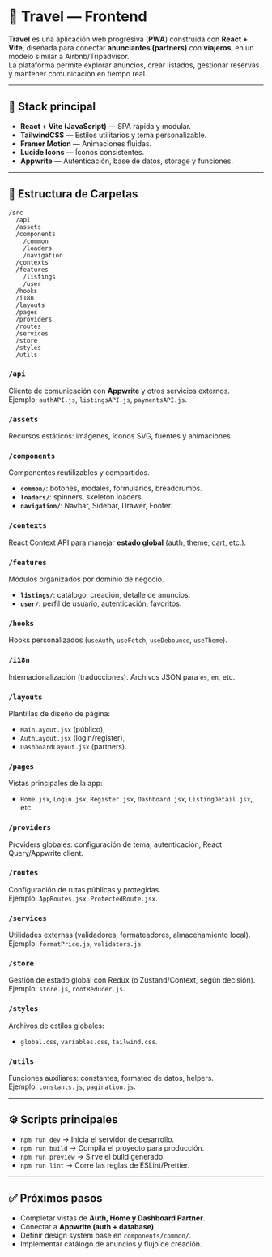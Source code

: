 # 🌴 Travel — Frontend

**Travel** es una aplicación web progresiva (**PWA**) construida con **React + Vite**, diseñada para conectar **anunciantes (partners)** con **viajeros**, en un modelo similar a Airbnb/Tripadvisor.  
La plataforma permite explorar anuncios, crear listados, gestionar reservas y mantener comunicación en tiempo real.

---

## 🚀 Stack principal

- **React + Vite (JavaScript)** — SPA rápida y modular.
- **TailwindCSS** — Estilos utilitarios y tema personalizable.
- **Framer Motion** — Animaciones fluidas.
- **Lucide Icons** — Íconos consistentes.
- **Appwrite** — Autenticación, base de datos, storage y funciones.

---

## 📂 Estructura de Carpetas

```
/src
  /api
  /assets
  /components
    /common
    /loaders
    /navigation
  /contexts
  /features
    /listings
    /user
  /hooks
  /i18n
  /layouts
  /pages
  /providers
  /routes
  /services
  /store
  /styles
  /utils
```

### **`/api`**

Cliente de comunicación con **Appwrite** y otros servicios externos.  
Ejemplo: `authAPI.js`, `listingsAPI.js`, `paymentsAPI.js`.

### **`/assets`**

Recursos estáticos: imágenes, íconos SVG, fuentes y animaciones.

### **`/components`**

Componentes reutilizables y compartidos.

- **`common/`**: botones, modales, formularios, breadcrumbs.
- **`loaders/`**: spinners, skeleton loaders.
- **`navigation/`**: Navbar, Sidebar, Drawer, Footer.

### **`/contexts`**

React Context API para manejar **estado global** (auth, theme, cart, etc.).

### **`/features`**

Módulos organizados por dominio de negocio.

- **`listings/`**: catálogo, creación, detalle de anuncios.
- **`user/`**: perfil de usuario, autenticación, favoritos.

### **`/hooks`**

Hooks personalizados (`useAuth`, `useFetch`, `useDebounce`, `useTheme`).

### **`/i18n`**

Internacionalización (traducciones). Archivos JSON para `es`, `en`, etc.

### **`/layouts`**

Plantillas de diseño de página:

- `MainLayout.jsx` (público),
- `AuthLayout.jsx` (login/register),
- `DashboardLayout.jsx` (partners).

### **`/pages`**

Vistas principales de la app:

- `Home.jsx`, `Login.jsx`, `Register.jsx`, `Dashboard.jsx`, `ListingDetail.jsx`, etc.

### **`/providers`**

Providers globales: configuración de tema, autenticación, React Query/Appwrite client.

### **`/routes`**

Configuración de rutas públicas y protegidas.  
Ejemplo: `AppRoutes.jsx`, `ProtectedRoute.jsx`.

### **`/services`**

Utilidades externas (validadores, formateadores, almacenamiento local).  
Ejemplo: `formatPrice.js`, `validators.js`.

### **`/store`**

Gestión de estado global con Redux (o Zustand/Context, según decisión).  
Ejemplo: `store.js`, `rootReducer.js`.

### **`/styles`**

Archivos de estilos globales:

- `global.css`, `variables.css`, `tailwind.css`.

### **`/utils`**

Funciones auxiliares: constantes, formateo de datos, helpers.  
Ejemplo: `constants.js`, `pagination.js`.

---

## ⚙️ Scripts principales

- `npm run dev` → Inicia el servidor de desarrollo.
- `npm run build` → Compila el proyecto para producción.
- `npm run preview` → Sirve el build generado.
- `npm run lint` → Corre las reglas de ESLint/Prettier.

---

## ✅ Próximos pasos

- Completar vistas de **Auth, Home y Dashboard Partner**.
- Conectar a **Appwrite (auth + database)**.
- Definir design system base en `components/common/`.
- Implementar catálogo de anuncios y flujo de creación.
